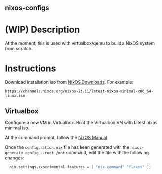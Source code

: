 nixos-configs
---

# (WIP) Description

At the moment, this is used with virtualbox/qemu to build a NixOS system from scratch.

# Instructions
Download installation iso from [NixOS Downloads](https://nixos.org/download). For example:

`https://channels.nixos.org/nixos-23.11/latest-nixos-minimal-x86_64-linux.iso`

## Virtualbox 
  
Configure a new VM in Virtualbox. Boot the Virtualbox VM with latest nixos minimal iso.

At the command prompt, follow the [NixOS Manual](https://nixos.org/manual/nixos/stable/#sec-installation)

Once the `configuration.nix` file has been generated with the `nixos-generate-config --root /mnt` command, edit the file with the following changes:

```nix
  nix.settings.experimental-features = [ "nix-command" "flakes" ];
```



